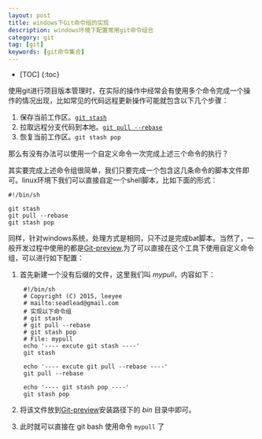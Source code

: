 ```yaml
---
layout: post
title: windows下Git命令组的实现
description: windows环境下配置常用git命令组合
category: git
tag: [git]
keywords: [git命令集合]
---
```


* [TOC]
{:toc}

使用git进行项目版本管理时，在实际的操作中经常会有使用多个命令完成一个操作的情况出现，比如常见的代码远程更新操作可能就包含以下几个步骤：

1. 保存当前工作区。[`git stash`][1]
2. 拉取远程分支代码到本地。[`git pull --rebase`][2]
3. 恢复当前工作区。`git stash pop`

那么有没有办法可以使用一个自定义命令一次完成上述三个命令的执行？

其实要完成上述命令组很简单，我们只要完成一个包含这几条命令的脚本文件即可。linux环境下我们可以直接自定一个shell脚本，比如下面的形式：

```shell
#!/bin/sh

git stash
git pull --rebase
git stash pop
```

同样，针对windows系统，处理方式是相同，只不过是完成bat脚本。当然了，一般开发过程中使用的都是[Git-preview],为了可以直接在这个工具下使用自定义命令组，可以进行如下配置：

1. 首先新建一个没有后缀的文件，这里我们叫 *mypull*，内容如下：

        #!/bin/sh
        # Copyright (C) 2015, leeyee
        # mailto:seadlead@gmail.com
        # 实现以下命令组
        # git stash
        # git pull --rebase
        # git stash pop
        # File: mypull
        echo '---- excute git stash ----'
        git stash

        echo '---- excute git pull --rebase ----'
        git pull --rebase

        echo '---- git stash pop ----'
        git stash pop


2. 将该文件放到[Git-preview]安装路径下的 *bin* 目录中即可。

3. 此时就可以直接在 git bash 使用命令 `mypull` 了


[Git-preview]:https://msysgit.github.io/
[1]:http://git-scm.com/book/zh/v1/Git-%E5%B7%A5%E5%85%B7-%E5%82%A8%E8%97%8F%EF%BC%88Stashing%EF%BC%89
[2]:http://git-scm.com/docs/git-pull
